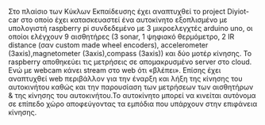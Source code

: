 Στο πλαίσιο των Κύκλων Εκπαίδευσης έχει αναπτυχθεί το project Diyiot-car στο οποίο έχει κατασκευαστεί ένα αυτοκίνητο εξοπλισμένο με υπολογιστή raspberry pi συνδεδεμένο με 3 μικροελεγχτές arduino uno, οι οποίοι ελέγχουν 9 αισθητήρες (3 sonar, 1 ψηφιακό θερμόμετρο, 2 IR distance (σαν custom made wheel encoders), accelerometer (3axis),magnetometer (3axis),compass (3axis)) και δύο μοτέρ κίνησης. Το raspberry αποθηκεύει τις μετρήσεις σε απομακρυσμένο server στο cloud. Ενώ με webcam κάνει stream στο web ότι «βλέπει». Επίσης έχει αναπτυχθεί web περιβάλλον για την έναρξη και λήξη της κίνησης του αυτοκινήτου καθώς και την παρουσίαση των μετρήσεων των αισθητήρων & της κίνησης του αυτοκινήτου.Το αυτοκίνητο μπορεί να κινείται αυτόνομα σε επίπεδο χώρο αποφεύγοντας τα εμπόδια που υπάρχουν στην επιφάνεια κίνησης. 

